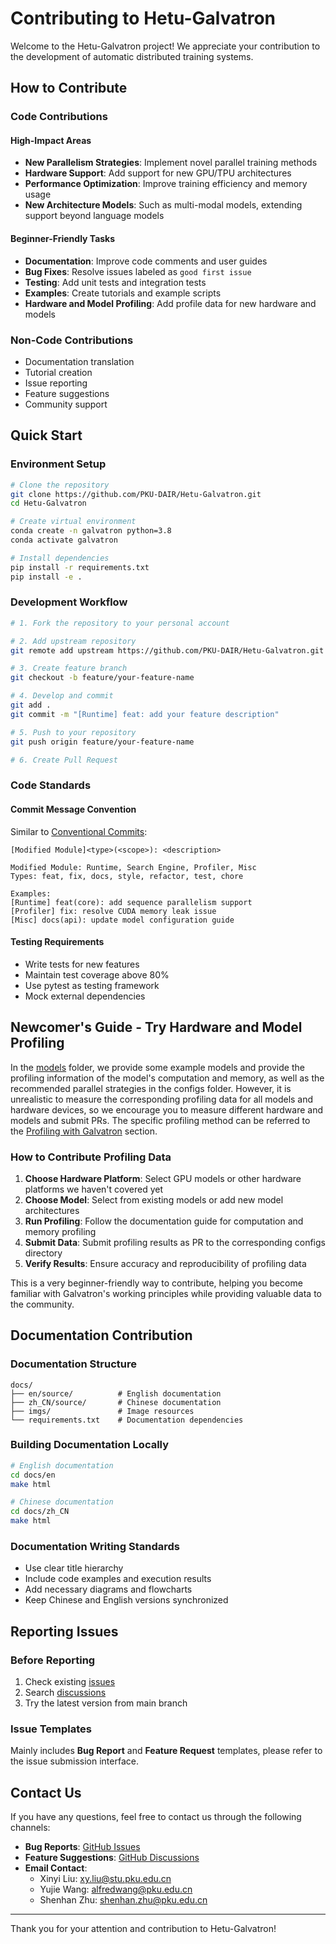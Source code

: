 # Contributing to Hetu-Galvatron

Welcome to the Hetu-Galvatron project! We appreciate your contribution to the development of automatic distributed training systems.

## How to Contribute

### Code Contributions

#### High-Impact Areas
- **New Parallelism Strategies**: Implement novel parallel training methods
- **Hardware Support**: Add support for new GPU/TPU architectures
- **Performance Optimization**: Improve training efficiency and memory usage
- **New Architecture Models**: Such as multi-modal models, extending support beyond language models

#### Beginner-Friendly Tasks
- **Documentation**: Improve code comments and user guides
- **Bug Fixes**: Resolve issues labeled as `good first issue`
- **Testing**: Add unit tests and integration tests
- **Examples**: Create tutorials and example scripts
- **Hardware and Model Profiling**: Add profile data for new hardware and models

### Non-Code Contributions
- Documentation translation
- Tutorial creation
- Issue reporting
- Feature suggestions
- Community support

## Quick Start

### Environment Setup

```bash
# Clone the repository
git clone https://github.com/PKU-DAIR/Hetu-Galvatron.git
cd Hetu-Galvatron

# Create virtual environment
conda create -n galvatron python=3.8
conda activate galvatron

# Install dependencies
pip install -r requirements.txt
pip install -e .
```

### Development Workflow

```bash
# 1. Fork the repository to your personal account

# 2. Add upstream repository
git remote add upstream https://github.com/PKU-DAIR/Hetu-Galvatron.git

# 3. Create feature branch
git checkout -b feature/your-feature-name

# 4. Develop and commit
git add .
git commit -m "[Runtime] feat: add your feature description"

# 5. Push to your repository
git push origin feature/your-feature-name

# 6. Create Pull Request
```

### Code Standards

#### Commit Message Convention
Similar to [Conventional Commits](https://www.conventionalcommits.org/):
```
[Modified Module]<type>(<scope>): <description>

Modified Module: Runtime, Search Engine, Profiler, Misc
Types: feat, fix, docs, style, refactor, test, chore

Examples:
[Runtime] feat(core): add sequence parallelism support
[Profiler] fix: resolve CUDA memory leak issue
[Misc] docs(api): update model configuration guide
```

#### Testing Requirements
- Write tests for new features
- Maintain test coverage above 80%
- Use pytest as testing framework
- Mock external dependencies

## Newcomer's Guide - Try Hardware and Model Profiling

In the [models](https://github.com/PKU-DAIR/Hetu-Galvatron/tree/main/galvatron/models) folder, we provide some example models and provide the profiling information of the model's computation and memory, as well as the recommended parallel strategies in the configs folder. However, it is unrealistic to measure the corresponding profiling data for all models and hardware devices, so we encourage you to measure different hardware and models and submit PRs. The specific profiling method can be referred to the [Profiling with Galvatron](https://hetu-galvatron.readthedocs.io/en/latest/3_quick_start/quick_start.html#profiling-with-galvatron) section.

### How to Contribute Profiling Data

1. **Choose Hardware Platform**: Select GPU models or other hardware platforms we haven't covered yet
2. **Choose Model**: Select from existing models or add new model architectures
3. **Run Profiling**: Follow the documentation guide for computation and memory profiling
4. **Submit Data**: Submit profiling results as PR to the corresponding configs directory
5. **Verify Results**: Ensure accuracy and reproducibility of profiling data

This is a very beginner-friendly way to contribute, helping you become familiar with Galvatron's working principles while providing valuable data to the community.

## Documentation Contribution

### Documentation Structure
```
docs/
├── en/source/          # English documentation
├── zh_CN/source/       # Chinese documentation
├── imgs/               # Image resources
└── requirements.txt    # Documentation dependencies
```

### Building Documentation Locally

```bash
# English documentation
cd docs/en
make html

# Chinese documentation
cd docs/zh_CN
make html
```

### Documentation Writing Standards

- Use clear title hierarchy
- Include code examples and execution results
- Add necessary diagrams and flowcharts
- Keep Chinese and English versions synchronized

## Reporting Issues

### Before Reporting
1. Check existing [issues](https://github.com/PKU-DAIR/Hetu-Galvatron/issues)
2. Search [discussions](https://github.com/PKU-DAIR/Hetu-Galvatron/discussions)
3. Try the latest version from main branch

### Issue Templates

Mainly includes **Bug Report** and **Feature Request** templates, please refer to the issue submission interface.

## Contact Us

If you have any questions, feel free to contact us through the following channels:

- **Bug Reports**: [GitHub Issues](https://github.com/PKU-DAIR/Hetu-Galvatron/issues)
- **Feature Suggestions**: [GitHub Discussions](https://github.com/PKU-DAIR/Hetu-Galvatron/discussions)
- **Email Contact**: 
  - Xinyi Liu: xy.liu@stu.pku.edu.cn
  - Yujie Wang: alfredwang@pku.edu.cn
  - Shenhan Zhu: shenhan.zhu@pku.edu.cn

---

Thank you for your attention and contribution to Hetu-Galvatron! 